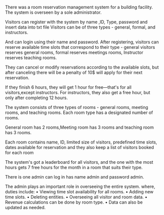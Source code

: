 There was a room reservation management system for
a building facility. The system is overseen by a sole
administrator.



Visitors can register with the system by name ,ID, Type,
password and insert data into txt file
Visitors can be of three types - general, formal, and
instructors.



And can login using their name and password.
After registering, visitors can reserve available time slots
that correspond to their type - general visitors reserves
general rooms, formal reserves meetings rooms, Instructor
reserves teaching rooms.



They can cancel or modify reservations according to the
available slots, but after canceling there will be a penalty of
10$ will apply for their next reservation.



If they finish 6 hours, they will get 1 hour for free—that's for all visitors,except instructors.
For instructors, they also get a free hour, but only after completing 12 hours.



The system consists of three types of rooms - general
rooms, meeting rooms, and teaching rooms. Each room
type has a designated number of rooms.



General room has 2 rooms,Meeting room has 3 rooms and
teaching room has 3 rooms.



Each room contains name, ID, limited size of visitors, predefined time slots,
dates available for reservation and they also keep a list of visitors booked for each room



The system's got a leaderboard for all visitors, and the
one with the most hours gets 7 free hours for the month in
a room that suits their type.



There is one admin can log in has name admin and
password admin.

The admin plays an important role in overseeing the entire
system.
where, duties include:
• Viewing time slot availability for all rooms.
• Adding new time slots.
• Deleting entities.
• Overseeing all visitor and room data.
• Revenue calculations can be done by room type.
• Data can also be updated as needed.
